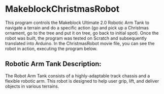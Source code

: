 # MakeblockChristmasRobot
This program controls the Makeblock Ultimate 2.0 Robotic Arm Tank to navigate a terrain and do a specific action (go and pick up a Christmas ornament, go to the tree and put it on tree, go back to initial spot). Once the robot was built, the program was tested on Scratch and subsequently translated into Arduino. In the ChristmasRobot movie file, you can see the robot in action, executing the program below.

## Robotic Arm Tank Description:
The Robot Arm Tank consists of a highly-adaptable track chassis and a flexible robotic arm. This robot is designed to help user grip, lift, and deliver objects in various terrains.

